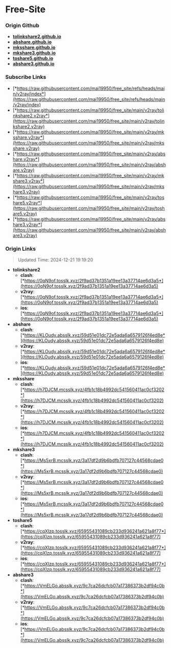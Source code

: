 # Free-Site

### Origin Github

- [**tolinkshare2.github.io**](https://github.com/tolinkshare2/tolinkshare2.github.io)
- [**abshare.github.io**](https://github.com/abshare/abshare.github.io)
- [**mksshare.github.io**](https://github.com/mksshare/mksshare.github.io)
- [**mkshare3.github.io**](https://github.com/mkshare3/mkshare3.github.io)
- [**toshare5.github.io**](https://github.com/toshare5/toshare5.github.io)
- [**abshare3.github.io**](https://github.com/abshare3/abshare3.github.io)

### Subscribe Links

- [*https://raw.githubusercontent.com/mai19950/free_site/refs/heads/main/v2ray/index*](https://raw.githubusercontent.com/mai19950/free_site/refs/heads/main/v2ray/index)
- [*https://raw.githubusercontent.com/mai19950/free_site/main/v2ray/tolinkshare2.v2ray*](https://raw.githubusercontent.com/mai19950/free_site/main/v2ray/tolinkshare2.v2ray)
- [*https://raw.githubusercontent.com/mai19950/free_site/main/v2ray/mksshare.v2ray*](https://raw.githubusercontent.com/mai19950/free_site/main/v2ray/mksshare.v2ray)
- [*https://raw.githubusercontent.com/mai19950/free_site/main/v2ray/abshare.v2ray*](https://raw.githubusercontent.com/mai19950/free_site/main/v2ray/abshare.v2ray)
- [*https://raw.githubusercontent.com/mai19950/free_site/main/v2ray/mkshare3.v2ray*](https://raw.githubusercontent.com/mai19950/free_site/main/v2ray/mkshare3.v2ray)
- [*https://raw.githubusercontent.com/mai19950/free_site/main/v2ray/toshare5.v2ray*](https://raw.githubusercontent.com/mai19950/free_site/main/v2ray/toshare5.v2ray)
- [*https://raw.githubusercontent.com/mai19950/free_site/main/v2ray/abshare3.v2ray*](https://raw.githubusercontent.com/mai19950/free_site/main/v2ray/abshare3.v2ray)

### Origin Links

> Updated Time: 2024-12-21 19:19:20

- **tolinkshare2**
  - **clash**: [*https://0qN9of.tosslk.xyz/2f9ad37b1351a19ee13a37714ae6d3a5*](https://0qN9of.tosslk.xyz/2f9ad37b1351a19ee13a37714ae6d3a5)
  - **v2ray**: [*https://0qN9of.tosslk.xyz/2f9ad37b1351a19ee13a37714ae6d3a5*](https://0qN9of.tosslk.xyz/2f9ad37b1351a19ee13a37714ae6d3a5)
  - **ios**: [*https://0qN9of.tosslk.xyz/2f9ad37b1351a19ee13a37714ae6d3a5*](https://0qN9of.tosslk.xyz/2f9ad37b1351a19ee13a37714ae6d3a5)
- **abshare**
  - **clash**: [*https://KLOudy.absslk.xyz/59d51e01dc72e5ada6a6579126f4ed8e*](https://KLOudy.absslk.xyz/59d51e01dc72e5ada6a6579126f4ed8e)
  - **v2ray**: [*https://KLOudy.absslk.xyz/59d51e01dc72e5ada6a6579126f4ed8e*](https://KLOudy.absslk.xyz/59d51e01dc72e5ada6a6579126f4ed8e)
  - **ios**: [*https://KLOudy.absslk.xyz/59d51e01dc72e5ada6a6579126f4ed8e*](https://KLOudy.absslk.xyz/59d51e01dc72e5ada6a6579126f4ed8e)
- **mksshare**
  - **clash**: [*https://h7DJCM.mcsslk.xyz/4fb1c18b4992dc541560411ac0cf3202*](https://h7DJCM.mcsslk.xyz/4fb1c18b4992dc541560411ac0cf3202)
  - **v2ray**: [*https://h7DJCM.mcsslk.xyz/4fb1c18b4992dc541560411ac0cf3202*](https://h7DJCM.mcsslk.xyz/4fb1c18b4992dc541560411ac0cf3202)
  - **ios**: [*https://h7DJCM.mcsslk.xyz/4fb1c18b4992dc541560411ac0cf3202*](https://h7DJCM.mcsslk.xyz/4fb1c18b4992dc541560411ac0cf3202)
- **mkshare3**
  - **clash**: [*https://Ms5xrB.mcsslk.xyz/3a17df2d9b6bdfb707127c44568cdae0*](https://Ms5xrB.mcsslk.xyz/3a17df2d9b6bdfb707127c44568cdae0)
  - **v2ray**: [*https://Ms5xrB.mcsslk.xyz/3a17df2d9b6bdfb707127c44568cdae0*](https://Ms5xrB.mcsslk.xyz/3a17df2d9b6bdfb707127c44568cdae0)
  - **ios**: [*https://Ms5xrB.mcsslk.xyz/3a17df2d9b6bdfb707127c44568cdae0*](https://Ms5xrB.mcsslk.xyz/3a17df2d9b6bdfb707127c44568cdae0)
- **toshare5**
  - **clash**: [*https://cqXIzp.tosslk.xyz/65955431089cb233d936241a621a8f77*](https://cqXIzp.tosslk.xyz/65955431089cb233d936241a621a8f77)
  - **v2ray**: [*https://cqXIzp.tosslk.xyz/65955431089cb233d936241a621a8f77*](https://cqXIzp.tosslk.xyz/65955431089cb233d936241a621a8f77)
  - **ios**: [*https://cqXIzp.tosslk.xyz/65955431089cb233d936241a621a8f77*](https://cqXIzp.tosslk.xyz/65955431089cb233d936241a621a8f77)
- **abshare3**
  - **clash**: [*https://VmELGo.absslk.xyz/9c7ca26dcfcb07a17386373b2df94c0b*](https://VmELGo.absslk.xyz/9c7ca26dcfcb07a17386373b2df94c0b)
  - **v2ray**: [*https://VmELGo.absslk.xyz/9c7ca26dcfcb07a17386373b2df94c0b*](https://VmELGo.absslk.xyz/9c7ca26dcfcb07a17386373b2df94c0b)
  - **ios**: [*https://VmELGo.absslk.xyz/9c7ca26dcfcb07a17386373b2df94c0b*](https://VmELGo.absslk.xyz/9c7ca26dcfcb07a17386373b2df94c0b)
